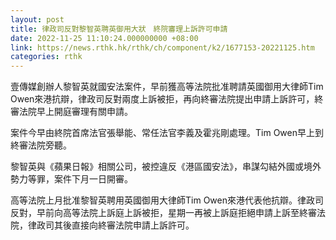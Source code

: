 ```yaml
---
layout: post
title: 律政司反對黎智英聘英御用大狀　終院審理上訴許可申請
date: 2022-11-25 11:10:24.000000000 +08:00
link: https://news.rthk.hk/rthk/ch/component/k2/1677153-20221125.htm
categories: rthk
---
```


壹傳媒創辦人黎智英就國安法案件，早前獲高等法院批准聘請英國御用大律師Tim Owen來港抗辯，律政司反對兩度上訴被拒，再向終審法院提出申請上訴許可，終審法院早上開庭審理有關申請。

案件今早由終院首席法官張舉能、常任法官李義及霍兆剛處理。Tim Owen早上到終審法院旁聽。

黎智英與《蘋果日報》相關公司，被控違反《港區國安法》，串謀勾結外國或境外勢力等罪，案件下月一日開審。

高等法院上月批准黎智英聘用英國御用大律師Tim Owen來港代表他抗辯。律政司反對，早前向高等法院上訴庭上訴被拒，星期一再被上訴庭拒絕申請上訴至終審法院，律政司其後直接向終審法院申請上訴許可。
